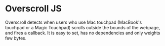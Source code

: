 # Overscroll JS
Overscroll detects when users who use Mac touchpad (MacBook's touchpad or a Magic Touchpad) scrolls outside the bounds of the webpage, and fires a callback.
It is easy to set, has no dependencies and only weights few bytes.
